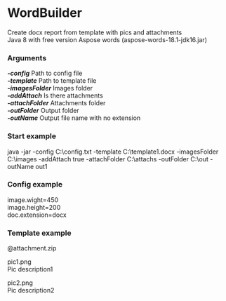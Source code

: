 # WordBuilder
Create docx report from template with pics and attachments  
Java 8 with free version Aspose words (aspose-words-18.1-jdk16.jar)  

### Arguments
***-config***		Path to config file  
***-template***		Path to template file  
***-imagesFolder***	Images folder  
***-addAttach***	Is there attachments  
***-attachFolder***	Attachments folder  
***-outFolder***	Output folder  
***-outName***		Output file name with no extension  

### Start example
java -jar -config C:\config.txt -template C:\template1.docx -imagesFolder C:\images -addAttach true -attachFolder C:\attachs -outFolder C:\out -outName out1

### Config example
image.wight=450  
image.height=200  
doc.extension=docx  

### Template example
@attachment.zip  

pic1.png  
Pic description1  

pic2.png  
Pic description2  

